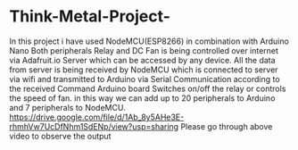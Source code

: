 # Think-Metal-Project-
In this project i have used NodeMCU(ESP8266) in combination with Arduino Nano 
Both peripherals Relay and DC Fan is being controlled over internet via Adafruit.io Server which can be accessed by any device.
All the data from server is being received by NodeMCU which is connected to server via wifi and transmitted to Arduino via Serial Communication
according to the received Command Arduino board Switches on/off the relay or controls the speed of fan. 
in this way we can add up to 20 peripherals to Arduino and 7 peripherals to NodeMCU.
https://drive.google.com/file/d/1Ab_8y5AHe3E-rhmhVw7UcDfNhm1SdENp/view?usp=sharing
Please go through above video to observe the output 
